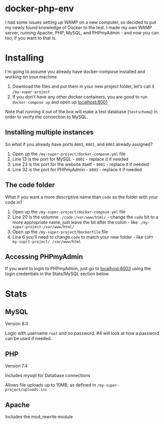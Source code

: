 # docker-php-env
I had some issues setting up WAMP on a new computer, so decided to put my newly found knowledge of Docker to the test. I made my own WAMP server, running Apache, PHP, MySQL, and PHPmyAdmin - and now you can too, if you want to that is.

# Installing
I'm going to assume you already have docker-compose installed and working on your machine.
1. Download the files and put them in your new project folder, let's call it `/my-super-project`
1. If you don't have any other docker containers, you are good to run `docker-compose up` and open up [localhost:8001](http://localhost:8001)

Note that running it out of the box will make a test database (`testschema`) in order to verify the connection to MySQL.

## Installing multiple instances
So what if you already have ports `8001`, `8002`, and `8003` already assigned?
1. Open up the `/my-super-project/docker-compose.yml` file
1. Line 13 is the port for MySQL - `8002` - replace it if needed
1. Line 23 is the port for the website itself - `8001` - replace it if needed
1. Line 32 is the port for PHPmyAdmin - `8003` - replace it if needed

## The code folder
What if you want a more descriptive name than `code` as the folder with your code in?
1. Open up the `/my-super-project/docker-compose.yml` file
1. Line 20 is the volumne `./code:/var/www/html/` - change the `code` bit to a more appropriate name, just leave the bit after the colon - like `./my-super-project:/var/www/html/`
1. Open up the `/my-super-project/Dockerfile` file
1. Line 6 you'll need to change `code` to match your new folder - like `COPY my-suprt-project/ /var/www/html`

## Accessing PHPmyAdmin
If you want to login to PHPmyAdmin, just go to [localhost:8003](http://localhost:8003) using the login credentials in the Stats/MySQL section below.

# Stats
## MySQL
Version 8.0

Login with username `root` and no password. #4 will look at how a password can be used if needed.

## PHP
Version 7.4

Includes mysqli for Database connections

Allows file uploads up to 10MB, as defined in `/my-super-project/uploads.ini`

## Apache
Includes the mod_rewrite module
